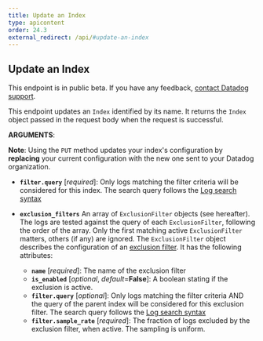 ```yaml
---
title: Update an Index
type: apicontent
order: 24.3
external_redirect: /api/#update-an-index
---
```


## Update an Index

<div class="alert alert-warning">
This endpoint is in public beta. If you have any feedback, <a href="/help">contact Datadog support</a>.
</div>

This endpoint updates an `Index` identified by its name. It returns the `Index` object passed in the request body when the request is successful.

**ARGUMENTS**:

**Note**: Using the `PUT` method updates your index's configuration by **replacing** your current configuration with the new one sent to your Datadog organization.

* **`filter.query`**  [*required*]:
    Only logs matching the filter criteria will be considered for this index. The search query follows the [Log search syntax][1]
* **`exclusion_filters`** An array of `ExclusionFilter` objects (see hereafter). The logs are tested against the query of each `ExclusionFilter`, following the order of the array. Only the first matching active `ExclusionFilter` matters, others (if any) are ignored. The `ExclusionFilter` object describes the configuration of an [exclusion filter][2]. It has the following attributes:

  * **`name`** [*required*]:
    The name of the exclusion filter
  * **`is_enabled`**  [*optional*, *default*=**False**]:
    A boolean stating if the exclusion is active.
  * **`filter.query`** [*optional*]:
    Only logs matching the filter criteria AND the query of the parent index will be considered for this exclusion filter. The search query follows the [Log search syntax][1]
  * **`filter.sample_rate`** [*required*]:
    The fraction of logs excluded by the exclusion filter, when active. The sampling is uniform.

[1]: /logs/explorer/search/
[2]: /logs/indexes/#exclusion-filters
